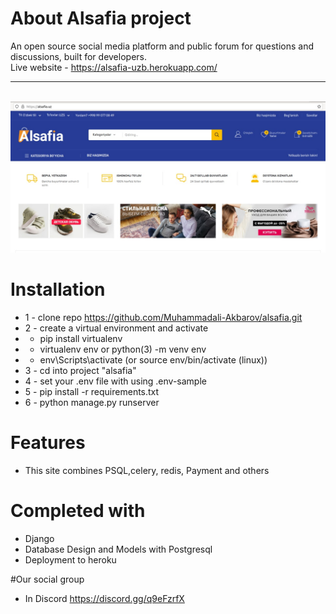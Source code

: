 # About Alsafia project
An open source social media platform and public forum for questions and discussions, built for developers. <br>
Live website - https://alsafia-uzb.herokuapp.com/ <hr><br>
<img src="./staticfiles/alsafia1.jpg">


# Installation
* 1 - clone repo https://github.com/Muhammadali-Akbarov/alsafia.git
* 2 - create a virtual environment and activate
*  - pip install virtualenv
*  - virtualenv env or python(3) -m venv env
*  - env\Scripts\activate  (or source env/bin/activate (linux))
* 3 - cd into project "alsafia"
* 4 - set your .env file with using .env-sample
* 5 - pip install -r requirements.txt
* 6 - python manage.py runserver


# Features
* This site combines PSQL,celery, redis, Payment and others


# Completed with
* Django 
* Database Design and Models with Postgresql
* Deployment to heroku

#Our social group <br>
* In Discord  https://discord.gg/q9eFzrfX


